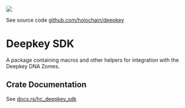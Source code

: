 [![](https://img.shields.io/crates/v/hc_deepkey_sdk?style=flat-square)](https://crates.io/crates/hc_deepkey_sdk)

See source code [github.com/holochain/deepkey](https://github.com/holochain/deepkey)

# Deepkey SDK
A package containing macros and other helpers for integration with the Deepkey DNA Zomes.


## Crate Documentation

See [docs.rs/hc_deepkey_sdk](https://docs.rs/hc_deepkey_sdk/)
